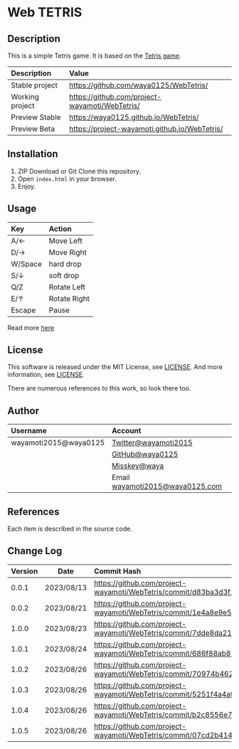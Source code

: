 # Web TETRIS

## Description

This is a simple Tetris game. It is based on the [Tetris game](https://github.com/ophum/tetris).

| Description     | Value                                          |
|:----------------|:-----------------------------------------------|
| Stable project  | https://github.com/waya0125/WebTetris/         |
| Working project | https://github.com/project-wayamoti/WebTetris/ |
| Preview Stable  | https://waya0125.github.io/WebTetris/          |
| Preview Beta    | https://project-wayamoti.github.io/WebTetris/  |

## Installation

1. ZIP Download or Git Clone this repository.
2. Open `index.html` in your browser.
3. Enjoy.

## Usage

| Key     | Action       |
|:--------|:-------------|
| A/←     | Move Left    |
| D/→     | Move Right   |
| W/Space | hard drop    |
| S/↓     | soft drop    |
| Q/Z     | Rotate Left  |
| E/↑     | Rotate Right |
| Escape  | Pause        |

Read more [here](https://waya0125.github.io/tetris/README.html)

## License

This software is released under the MIT License, see [LICENSE](LICENSE).
And more information, see [LICENSE](http://opensource.org/licenses/MIT).

There are numerous references to this work, so look there too.

## Author

| Username              | Account                                                  |
|:----------------------|:---------------------------------------------------------|
| wayamoti2015@waya0125 | [Twitter@wayamoti2015](https://twitter.com/wayamoti2015) |
|                       | [GitHub@waya0125](https://github.com/waya0125)           |
|                       | [Misskey@waya](https://misskey.io/@waya)                 |
|                       | Email wayamoti2015@waya0125.com                          |

## References

Each item is described in the source code.

## Change Log

| Version |    Date    | Commit Hash                                                                                   |
|:--------|:----------:|:----------------------------------------------------------------------------------------------|
| 0.0.1   | 2023/08/13 | https://github.com/project-wayamoti/WebTetris/commit/d83ba3d3f1f86a2aa5872bf036d037f9e2a75f95 |
| 0.0.2   | 2023/08/21 | https://github.com/project-wayamoti/WebTetris/commit/1e4a8e9e58c791919c76a8556b687317913ce9f5 |
| 1.0.0   | 2023/08/23 | https://github.com/project-wayamoti/WebTetris/commit/7dde8da21b1450c50989e046a404aeddc52541da |
| 1.0.1   | 2023/08/24 | https://github.com/project-wayamoti/WebTetris/commit/686f88ab872bc3954800d7e35b31125829451677 |
| 1.0.2   | 2023/08/26 | https://github.com/project-wayamoti/WebTetris/commit/70974b462c05bf6511690d86c7210407fd77ca19 |
| 1.0.3   | 2023/08/26 | https://github.com/project-wayamoti/WebTetris/commit/5251f4a4afba589bce879829e82d651e5fd31dac |
| 1.0.4   | 2023/08/26 | https://github.com/project-wayamoti/WebTetris/commit/b2c8556e7cdffea5ae7f91c9b6c72b71150595a8 |
| 1.0.5   | 2023/08/26 | https://github.com/project-wayamoti/WebTetris/commit/07cd2b414ae1a185cb04f4c3811cd320ecf1ed06 |
